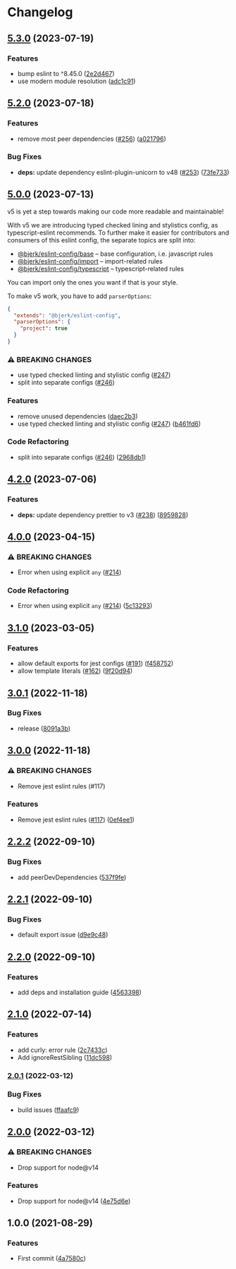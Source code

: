 # Changelog

## [5.3.0](https://github.com/bjerkio/eslint-config/compare/v5.2.0...v5.3.0) (2023-07-19)


### Features

* bump eslint to ^8.45.0 ([2e2d467](https://github.com/bjerkio/eslint-config/commit/2e2d4670cdd48712e3a239a86d48528315df7d6a))
* use modern module resolution ([adc1c91](https://github.com/bjerkio/eslint-config/commit/adc1c913c38b51ce53c906f83ed296cff469c480))

## [5.2.0](https://github.com/bjerkio/eslint-config/compare/v5.1.0...v5.2.0) (2023-07-18)


### Features

* remove most peer dependencies ([#256](https://github.com/bjerkio/eslint-config/issues/256)) ([a021796](https://github.com/bjerkio/eslint-config/commit/a0217968c51df34e1c0287e93b37934eb1ea493a))


### Bug Fixes

* **deps:** update dependency eslint-plugin-unicorn to v48 ([#253](https://github.com/bjerkio/eslint-config/issues/253)) ([73fe733](https://github.com/bjerkio/eslint-config/commit/73fe7335b156c573fff20cecc454f57d4c994292))

## [5.0.0](https://github.com/bjerkio/eslint-config/compare/v4.2.0...v5.0.0) (2023-07-13)

v5 is yet a step towards making our code more readable and maintainable!

With v5 we are introducing typed checked lining and stylistics config, as typescript-eslint recommends. To further make it easier for contributors and consumers of this eslint config, the separate topics are split into:

- [@bjerk/eslint-config/base](https://github.com/bjerkio/eslint-config/blob/main/base.js) – base configuration, i.e. javascript rules
- [@bjerk/eslint-config/import](https://github.com/bjerkio/eslint-config/blob/main/import.js) – import-related rules
- [@bjerk/eslint-config/typescript](https://github.com/bjerkio/eslint-config/blob/main/typescript.js) – typescript-related rules

You can import only the ones you want if that is your style.

To make v5 work, you have to add `parserOptions`:

```json
{
  "extends": "@bjerk/eslint-config",
  "parserOptions": {
    "project": true
  }
}
```

### ⚠ BREAKING CHANGES

* use typed checked linting and stylistic config ([#247](https://github.com/bjerkio/eslint-config/issues/247))
* split into separate configs ([#246](https://github.com/bjerkio/eslint-config/issues/246))

### Features

* remove unused dependencies ([daec2b3](https://github.com/bjerkio/eslint-config/commit/daec2b34bc096e3d5c69ee7cb6614f04649bd007))
* use typed checked linting and stylistic config ([#247](https://github.com/bjerkio/eslint-config/issues/247)) ([b461fd6](https://github.com/bjerkio/eslint-config/commit/b461fd62c52038ea2bf3f80623651a956f9255d2))


### Code Refactoring

* split into separate configs ([#246](https://github.com/bjerkio/eslint-config/issues/246)) ([2968db1](https://github.com/bjerkio/eslint-config/commit/2968db1d0de41cbfa58102dcea90fe61a60e4458))

## [4.2.0](https://github.com/bjerkio/eslint-config/compare/v4.1.0...v4.2.0) (2023-07-06)


### Features

* **deps:** update dependency prettier to v3 ([#238](https://github.com/bjerkio/eslint-config/issues/238)) ([8959828](https://github.com/bjerkio/eslint-config/commit/8959828465f0046c757a220142c9ea68f9ad80a2))

## [4.0.0](https://github.com/bjerkio/eslint-config/compare/v3.1.0...v4.0.0) (2023-04-15)


### ⚠ BREAKING CHANGES

* Error when using explicit `any` ([#214](https://github.com/bjerkio/eslint-config/issues/214))

### Code Refactoring

* Error when using explicit `any` ([#214](https://github.com/bjerkio/eslint-config/issues/214)) ([5c13293](https://github.com/bjerkio/eslint-config/commit/5c13293b6e60ef9e72e5eee282aa0c49d5087728))

## [3.1.0](https://github.com/bjerkio/eslint-config/compare/v3.0.1...v3.1.0) (2023-03-05)


### Features

* allow default exports for jest configs ([#191](https://github.com/bjerkio/eslint-config/issues/191)) ([f458752](https://github.com/bjerkio/eslint-config/commit/f4587523493f54235ddd9adfcb3279c4217f833f))
* allow template literals ([#162](https://github.com/bjerkio/eslint-config/issues/162)) ([9f20d94](https://github.com/bjerkio/eslint-config/commit/9f20d94150de967a4bb9ebd4fad0bec57115fc0f))

## [3.0.1](https://github.com/bjerkio/eslint-config/compare/v3.0.0...v3.0.1) (2022-11-18)


### Bug Fixes

* release ([8091a3b](https://github.com/bjerkio/eslint-config/commit/8091a3bc4dde751c40593bfcb9f64f5c5a7448c2))

## [3.0.0](https://github.com/bjerkio/eslint-config/compare/v2.2.2...v3.0.0) (2022-11-18)


### ⚠ BREAKING CHANGES

* Remove jest eslint rules (#117)

### Features

* Remove jest eslint rules ([#117](https://github.com/bjerkio/eslint-config/issues/117)) ([0ef4ee1](https://github.com/bjerkio/eslint-config/commit/0ef4ee1b8e68850fe36e3ea82ae344e9887853e7))

## [2.2.2](https://github.com/bjerkio/eslint-config/compare/v2.2.1...v2.2.2) (2022-09-10)


### Bug Fixes

* add peerDevDependencies ([537f9fe](https://github.com/bjerkio/eslint-config/commit/537f9fe7e49480d954bc15331903eec5572cbb78))

## [2.2.1](https://github.com/bjerkio/eslint-config/compare/v2.2.0...v2.2.1) (2022-09-10)


### Bug Fixes

* default export issue ([d9e9c48](https://github.com/bjerkio/eslint-config/commit/d9e9c481db835abc91e556108ad7775c81737aa3))

## [2.2.0](https://github.com/bjerkio/eslint-config/compare/v2.1.0...v2.2.0) (2022-09-10)


### Features

* add deps and installation guide ([4563398](https://github.com/bjerkio/eslint-config/commit/4563398750f7cecab36ef2d6bc08110ec99301f7))

## [2.1.0](https://github.com/bjerkio/eslint-config/compare/v2.0.1...v2.1.0) (2022-07-14)


### Features

* add curly: error rule ([2c7433c](https://github.com/bjerkio/eslint-config/commit/2c7433cd77befc5a4577ad4c2190259111cd1533))
* Add ignoreRestSibling ([11dc598](https://github.com/bjerkio/eslint-config/commit/11dc598ba30e3276e23cf1e3d76018f0dcd841af))

### [2.0.1](https://github.com/bjerkio/eslint-config/compare/v2.0.0...v2.0.1) (2022-03-12)


### Bug Fixes

* build issues ([ffaafc9](https://github.com/bjerkio/eslint-config/commit/ffaafc9414e12b23f083242a3e04b7dfe3b9c904))

## [2.0.0](https://github.com/bjerkio/eslint-config/compare/v1.0.0...v2.0.0) (2022-03-12)


### ⚠ BREAKING CHANGES

* Drop support for node@v14

### Features

* Drop support for node@v14 ([4e75d6e](https://github.com/bjerkio/eslint-config/commit/4e75d6e6eb1c6e6975d0efc982cb55d1c6f17563))

## 1.0.0 (2021-08-29)


### Features

* First commit ([4a7580c](https://www.github.com/bjerkio/eslint-config/commit/4a7580cd6b0132b9ff3f1ec4a86417d86a8dc290))

